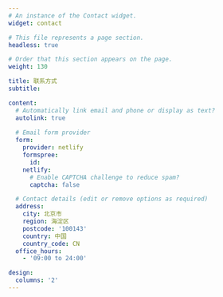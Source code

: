 ```yaml
---
# An instance of the Contact widget.
widget: contact

# This file represents a page section.
headless: true

# Order that this section appears on the page.
weight: 130

title: 联系方式
subtitle:

content:
  # Automatically link email and phone or display as text?
  autolink: true
  
  # Email form provider
  form:
    provider: netlify
    formspree:
      id:
    netlify:
      # Enable CAPTCHA challenge to reduce spam?
      captcha: false

  # Contact details (edit or remove options as required)
  address:
    city: 北京市
    region: 海淀区
    postcode: '100143'
    country: 中国
    country_code: CN
  office_hours:
    - '09:00 to 24:00'

design:
  columns: '2'
---
```

